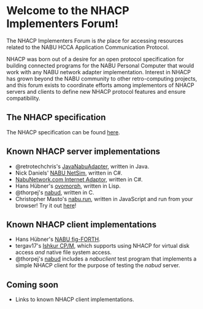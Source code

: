 # Welcome to the NHACP Implementers Forum!

The NHACP Implementers Forum is *the* place for accessing resources
related to the NABU HCCA Application Communication Protocol.

NHACP was born out of a desire for an open protocol specification for
building connected programs for the NABU Personal Computer that would
work with any NABU network adapter implementation.  Interest in NHACP
has grown beyond the NABU community to other retro-computing projects,
and this forum exists to coordinate efforts among implementors of NHACP
servers and clients to define new NHACP protocol features and ensure
compatibility.

## The NHACP specification

The NHACP specification can be found [here](https://github.com/NHACP-IF/NHACP-specification).

## Known NHACP server implementations

* @retrotechchris's [JavaNabuAdapter](https://github.com/cml37/JavaNabuAdapter),
  written in Java.
* Nick Daniels' [NABU NetSim](https://github.com/GryBsh/NabuNetworkEmulator),
  written in C#.
* [NabuNetwork.com Internet Adaptor](https://github.com/nabunetwork/Adaptor),
  written in C#.
* Hans Hübner's [ovomorph](https://github.com/hanshuebner/ovomorph), written
  in Lisp.
* @thorpej's [nabud](https://github.com/thorpej/nabud), written in C.
* Christopher Masto's [nabu.run](https://github.com/masto/nabu.run), written
  in JavaScript and run from your browser! Try it out [here](https://nabu.run)!

## Known NHACP client implementations

* Hans Hübner's [NABU fig-FORTH](https://github.com/hanshuebner/nabu-figforth).
* tergav17's [Ishkur CP/M](https://github.com/tergav17/IshkurCPM), which
  supports using NHACP for virtual disk access *and* native file system
  access.
* @thorpej's [nabud](https://github.com/thorpej/nabud) includes a
  *nabuclient* test program that implements a simple NHACP client
  for the purpose of testing the *nabud* server.

## Coming soon

* Links to known NHACP client implementations.
